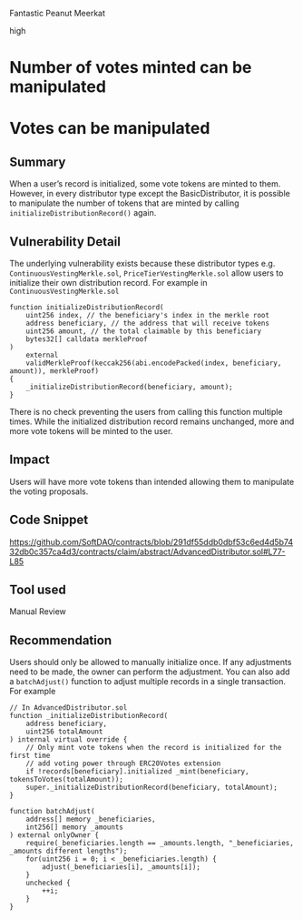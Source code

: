 Fantastic Peanut Meerkat

high

# Number of votes minted can be manipulated

# Votes can be manipulated

## Summary

When a user’s record is initialized, some vote tokens are minted to them. However, in every distributor type except the BasicDistributor, it is possible to manipulate the number of tokens that are minted by calling `initializeDistributionRecord()` again.

## Vulnerability Detail

The underlying vulnerability exists because these distributor types e.g. `ContinuousVestingMerkle.sol`, `PriceTierVestingMerkle.sol` allow users to initialize their own distribution record. For example in `ContinuousVestingMerkle.sol`

```solidity
function initializeDistributionRecord(
    uint256 index, // the beneficiary's index in the merkle root
    address beneficiary, // the address that will receive tokens
    uint256 amount, // the total claimable by this beneficiary
    bytes32[] calldata merkleProof
)
    external
    validMerkleProof(keccak256(abi.encodePacked(index, beneficiary, amount)), merkleProof)
{
    _initializeDistributionRecord(beneficiary, amount);
} 
```

There is no check preventing the users from calling this function multiple times. While the initialized distribution record remains unchanged, more and more vote tokens will be minted to the user.

## Impact

Users will have more vote tokens than intended allowing them to manipulate the voting proposals.

## Code Snippet

https://github.com/SoftDAO/contracts/blob/291df55ddb0dbf53c6ed4d5b7432db0c357ca4d3/contracts/claim/abstract/AdvancedDistributor.sol#L77-L85

## Tool used

Manual Review

## Recommendation

Users should only be allowed to manually initialize once. If any adjustments need to be made, the owner can perform the adjustment. You can also add a `batchAdjust()` function to adjust multiple records in a single transaction. For example
```solidity
// In AdvancedDistributor.sol
function _initializeDistributionRecord(
    address beneficiary,
    uint256 totalAmount
) internal virtual override {
    // Only mint vote tokens when the record is initialized for the first time
    // add voting power through ERC20Votes extension
    if !records[beneficiary].initialized _mint(beneficiary, tokensToVotes(totalAmount));
    super._initializeDistributionRecord(beneficiary, totalAmount);
}

function batchAdjust(
    address[] memory _beneficiaries,
    int256[] memory _amounts
) external onlyOwner {
    require(_beneficiaries.length == _amounts.length, "_beneficiaries, _amounts different lengths");
    for(uint256 i = 0; i < _beneficiaries.length) {
        adjust(_beneficiaries[i], _amounts[i]);
    }
    unchecked {
        ++i;
    }
}
```